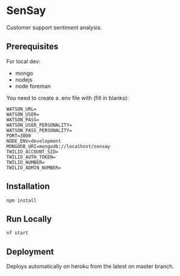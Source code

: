 # SenSay
Customer support sentiment analysis.

## Prerequisites

For local dev:
- mongo
- nodejs
- node foreman

You need to create a .env file with (fill in blanks):
```
WATSON_URL=
WATSON_USER=
WATSON_PASS=
WATSON_USER_PERSONALITY=
WATSON_PASS_PERSONALITY=
PORT=3000
NODE_ENV=development
MONGODB_URI=mongodb://localhost/sensay
TWILIO_ACCOUNT_SID=
TWILIO_AUTH_TOKEN=
TWILIO_NUMBER=
TWILIO_ADMIN_NUMBER=
```

## Installation

```
npm install
```

## Run Locally

```
nf start
```

## Deployment

Deploys automatically on heroku from the latest on master branch.
